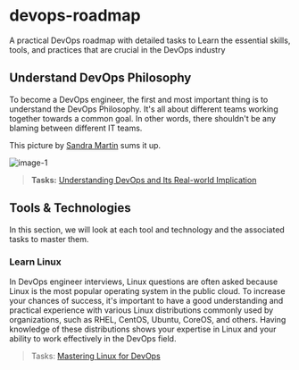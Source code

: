 # devops-roadmap
A practical DevOps roadmap with detailed tasks to Learn the essential skills, tools, and practices that are crucial in the DevOps industry

## Understand DevOps Philosophy

To become a DevOps engineer, the first and most important thing is to understand the DevOps Philosophy. It's all about different teams working together towards a common goal. In other words, there shouldn't be any blaming between different IT teams.

This picture by [Sandra Martin](https://www.ein-bild.com) sums it up.

![image-1](https://github.com/techiescamp/devops-roadmap/assets/106984297/90cf4490-9ff9-49a0-b133-9533f2be92fa)

>**Tasks:** [Understanding DevOps and Its Real-world Implication](https://github.com/techiescamp/devops-roadmap/blob/main/tasks/01-devops-research.md)

## Tools & Technologies

In this section, we will look at each tool and technology and the associated tasks to master them.

### Learn Linux

In DevOps engineer interviews, Linux questions are often asked because Linux is the most popular operating system in the public cloud. To increase your chances of success, it's important to have a good understanding and practical experience with various Linux distributions commonly used by organizations, such as RHEL, CentOS, Ubuntu, CoreOS, and others. Having knowledge of these distributions shows your expertise in Linux and your ability to work effectively in the DevOps field.

>Tasks: [Mastering Linux for DevOps](https://github.com/techiescamp/devops-roadmap/blob/main/tasks/02-linux-tasks.md)
